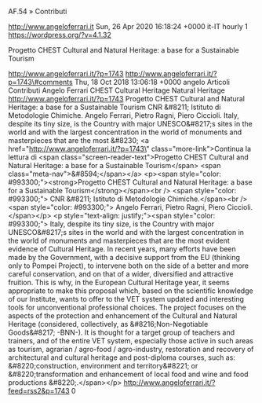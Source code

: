AF.54 » Contributi

http://www.angeloferrari.it Sun, 26 Apr 2020 16:18:24 +0000 it-IT hourly 1 https://wordpress.org/?v=4.1.32

Progetto CHEST Cultural and Natural Heritage: a base for a Sustainable Tourism

http://www.angeloferrari.it/?p=1743 http://www.angeloferrari.it/?p=1743\#comments Thu, 18 Oct 2018 13:06:18 +0000 angelo Articoli Contributi Angelo Ferrari CHEST Cultural Heritage Natural Heritage http://www.angeloferrari.it/?p=1743 Progetto CHEST Cultural and Natural Heritage: a base for a Sustainable Tourism CNR &\#8211; Istituto di Metodologie Chimiche. Angelo Ferrari, Pietro Ragni, Piero Ciccioli. Italy, despite its tiny size, is the Country with major UNESCO&\#8217;s sites in the world and with the largest concentration in the world of monuments and masterpieces that are the most &\#8230; \<a href=\"http://www.angeloferrari.it/?p=1743\" class=\"more-link\"\>Continua la lettura di \<span class=\"screen-reader-text\"\>Progetto CHEST Cultural and Natural Heritage: a base for a Sustainable Tourism\</span\> \<span class=\"meta-nav\"\>&\#8594;\</span\>\</a\> \<p\>\<span style=\"color: \#993300;\"\>\<strong\>Progetto CHEST Cultural and Natural Heritage: a base for a Sustainable Tourism\</strong\>\</span\>\<br /\> \<span style=\"color: \#993300;\"\> CNR &\#8211; Istituto di Metodologie Chimiche.\</span\>\<br /\> \<span style=\"color: \#993300;\"\> Angelo Ferrari, Pietro Ragni, Piero Ciccioli.\</span\>\</p\> \<p style=\"text-align: justify;\"\>\<span style=\"color: \#993300;\"\> Italy, despite its tiny size, is the Country with major UNESCO&\#8217;s sites in the world and with the largest concentration in the world of monuments and masterpieces that are the most evident evidence of Cultural Heritage. In recent years, many efforts have been made by the Government, with a decisive support from the EU (thinking only to Pompei Project), to intervene both on the side of a better and more careful conservation, and on that of a wider, diversified and attractive fruition. This is why, in the European Cultural Heritage year, it seems appropriate to make this proposal which, based on the scientific knowledge of our Institute, wants to offer to the VET system updated and interesting tools for unconventional professional choices. The project focuses on the aspects of the protection and enhancement of the Cultural and Natural Heritage (considered, collectively, as &\#8216;Non-Negotiable Goods&\#8217; -BNN-). It is thought for a target group of teachers and trainers, and of the entire VET system, especially those active in such areas as tourism, agrarian / agro-food / agro-industry, restoration and recovery of architectural and cultural heritage and post-diploma courses, such as: &\#8220;construction, environment and territory&\#8221; or &\#8220;transformation and enhancement of local food and wine and food productions &\#8220;.\</span\>\</p\> http://www.angeloferrari.it/?feed=rss2&p=1743 0
